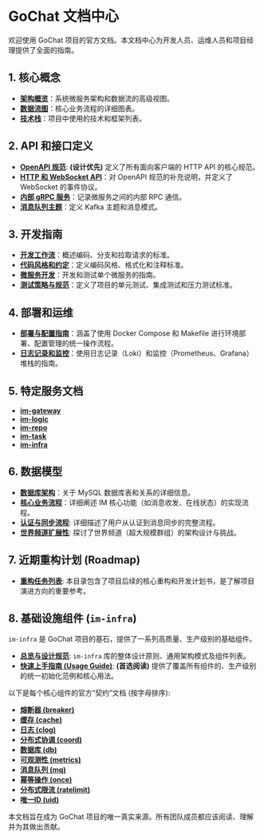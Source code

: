 # GoChat 文档中心

欢迎使用 GoChat 项目的官方文档。本文档中心为开发人员、运维人员和项目经理提供了全面的指南。

## 1. 核心概念

-   **[架构概览](./01_architecture/01_overview.md)**：系统微服务架构和数据流的高级视图。
-   **[数据流图](./01_architecture/02_dataflow.md)**：核心业务流程的详细图表。
-   **[技术栈](./01_architecture/03_tech_stack.md)**：项目中使用的技术和框架列表。

## 2. API 和接口定义

-   **[OpenAPI 规范](./02_apis/00_openapi.yaml)**: **(设计优先)** 定义了所有面向客户端的 HTTP API 的核心规范。
-   **[HTTP 和 WebSocket API](./02_apis/01_http_ws_api.md)**：对 OpenAPI 规范的补充说明，并定义了 WebSocket 的事件协议。
-   **[内部 gRPC 服务](./02_apis/02_grpc_services.md)**：记录微服务之间的内部 RPC 通信。
-   **[消息队列主题](./02_apis/03_mq_topics.md)**：定义 Kafka 主题和消息模式。

## 3. 开发指南

-   **[开发工作流](./03_development/01_workflow.md)**：概述编码、分支和拉取请求的标准。
-   **[代码风格和约定](./03_development/02_style_guide.md)**：定义编码风格、格式化和注释标准。
-   **[微服务开发](./03_development/03_service_guide.md)**：开发和测试单个微服务的指南。
-   **[测试策略与规范](./03_development/04_testing_strategy.md)**：定义了项目的单元测试、集成测试和压力测试标准。

## 4. 部署和运维

-   **[部署与配置指南](./deployment/README.md)**：涵盖了使用 Docker Compose 和 Makefile 进行环境部署、配置管理的统一操作流程。
-   **[日志记录和监控](./04_deployment/03_logging_monitoring.md)**：使用日志记录（Loki）和监控（Prometheus、Grafana）堆栈的指南。

## 5. 特定服务文档

-   **[im-gateway](./05_services/im-gateway.md)**
-   **[im-logic](./05_services/im-logic.md)**
-   **[im-repo](./05_services/im-repo.md)**
-   **[im-task](./05_services/im-task.md)**
-   **[im-infra](./05_services/im-infra.md)**

## 6. 数据模型

-   **[数据库架构](./06_data_models/01_db_schema.md)**：关于 MySQL 数据库表和关系的详细信息。
-   **[核心业务流程](./06_data_models/02_core_im_flows.md)**：详细阐述 IM 核心功能（如消息收发、在线状态）的实现流程。
-   **[认证与同步流程](./06_data_models/03_auth_and_sync_flows.md)**: 详细描述了用户从认证到消息同步的完整流程。
-   **[世界频道扩展性](./06_data_models/04_world_chat_scalability.md)**: 探讨了世界频道（超大规模群组）的架构设计与挑战。

## 7. 近期重构计划 (Roadmap)

- **[重构任务列表](./07_todo_task/README.md)**: 本目录包含了项目后续的核心重构和开发计划书，是了解项目演进方向的重要参考。

## 8. 基础设施组件 (`im-infra`)

`im-infra` 是 GoChat 项目的基石，提供了一系列高质量、生产级别的基础组件。

-   **[总览与设计规范](./08_infra/README.md)**: `im-infra` 库的整体设计原则、通用架构模式及组件列表。
-   **[快速上手指南 (Usage Guide)](./08_infra/usage_guide.md)**: **(首选阅读)** 提供了覆盖所有组件的、生产级别的统一初始化范例和核心用法。

以下是每个核心组件的官方“契约”文档 (按字母排序):

-   **[熔断器 (breaker)](./08_infra/breaker.md)**
-   **[缓存 (cache)](./08_infra/cache.md)**
-   **[日志 (clog)](./08_infra/clog.md)**
-   **[分布式协调 (coord)](./08_infra/coord.md)**
-   **[数据库 (db)](./08_infra/db.md)**
-   **[可观测性 (metrics)](./08_infra/metrics.md)**
-   **[消息队列 (mq)](./08_infra/mq.md)**
-   **[幂等操作 (once)](./08_infra/once.md)**
-   **[分布式限流 (ratelimit)](./08_infra/ratelimit.md)**
-   **[唯一ID (uid)](./08_infra/uid.md)**

本文档旨在成为 GoChat 项目的唯一真实来源。所有团队成员都应该阅读、理解并为其做出贡献。